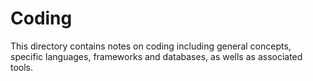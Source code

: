 # Coding
This directory contains notes on coding including general concepts, specific languages, frameworks and databases, as wells as associated tools.